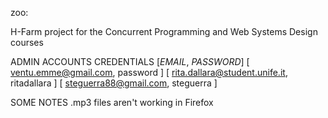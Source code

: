 zoo:

H-Farm project for the Concurrent Programming and Web Systems Design courses

ADMIN ACCOUNTS CREDENTIALS
[*EMAIL*, *PASSWORD*]
[ ventu.emme@gmail.com, password ]
[ rita.dallara@student.unife.it, ritadallara ]
[ steguerra88@gmail.com, steguerra ]

SOME NOTES
.mp3 files aren't working in Firefox

